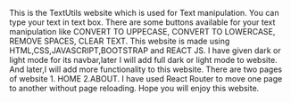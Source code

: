 This is the TextUtils website which is used for Text manipulation.
You can type your text in text box. 
There are some buttons available for your text manipulation like CONVERT TO UPPECASE, CONVERT TO LOWERCASE, REMOVE SPACES, CLEAR TEXT. 
This website is made using HTML,CSS,JAVASCRIPT,BOOTSTRAP and REACT JS. 
I have given dark or light mode for its navbar,later I will add full dark or light mode to website. 
And later,I will add more functionality to this website. There are two pages of website 1. HOME 2.ABOUT. 
I have used React Router to move one page to another without page reloading. 
Hope you will enjoy this website.
